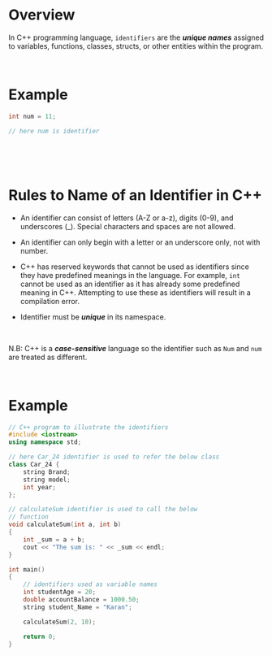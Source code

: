 # Overview

In C++ programming language, `identifiers` are the **_unique names_** assigned to variables, functions, classes, structs, or other entities within the program.

&nbsp;

# Example

```cpp
int num = 11;

// here num is identifier
```

&nbsp;

&nbsp;

# Rules to Name of an Identifier in C++

- An identifier can consist of letters (A-Z or a-z), digits (0-9), and underscores (\_). Special characters and spaces are not allowed.

- An identifier can only begin with a letter or an underscore only, not with number.

- C++ has reserved keywords that cannot be used as identifiers since they have predefined meanings in the language. For example, `int` cannot be used as an identifier as it has already some predefined meaning in C++. Attempting to use these as identifiers will result in a compilation error.

- Identifier must be **_unique_** in its namespace.

&nbsp;

N.B: C++ is a **_case-sensitive_** language so the identifier such as `Num` and `num` are treated as different.

&nbsp;

# Example

```cpp
// C++ program to illustrate the identifiers
#include <iostream>
using namespace std;

// here Car_24 identifier is used to refer the below class
class Car_24 {
    string Brand;
    string model;
    int year;
};

// calculateSum identifier is used to call the below
// function
void calculateSum(int a, int b)
{
    int _sum = a + b;
    cout << "The sum is: " << _sum << endl;
}

int main()
{
    // identifiers used as variable names
    int studentAge = 20;
    double accountBalance = 1000.50;
    string student_Name = "Karan";

    calculateSum(2, 10);

    return 0;
}
```

&nbsp;
&nbsp;
&nbsp;
&nbsp;
&nbsp;
&nbsp;
